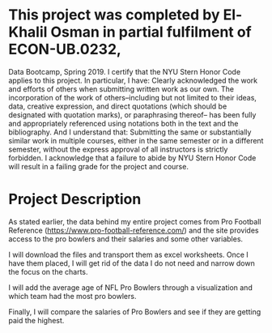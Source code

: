 # This project was completed by El-Khalil Osman in partial fulfilment of ECON-UB.0232,
Data Bootcamp, Spring 2019. I certify that the NYU Stern Honor Code applies to this project.
In particular, I have:
Clearly acknowledged the work and efforts of others when submitting written work as our own.
The incorporation of the work of others–including but not limited to their ideas, data, creative
expression, and direct quotations (which should be designated with quotation marks), or paraphrasing thereof– has been fully and appropriately referenced using notations both in the text
and the bibliography.
And I understand that:
Submitting the same or substantially similar work in multiple courses, either in the same semester
or in a different semester, without the express approval of all instructors is strictly forbidden.
I acknowledge that a failure to abide by NYU Stern Honor Code will result in a failing grade for
the project and course.
# Project Description
As stated earlier, the data behind my entire project comes from Pro Football Reference (https://www.pro-football-reference.com/) and the site provides access to the pro bowlers and their salaries and some other variables.

I will download the files and transport them as excel worksheets. Once I have them placed, I will get rid of the data I do not need and narrow down the focus on the charts.

I will add the average age of NFL Pro Bowlers through a visualization and which team had the most pro bowlers.

Finally, I will compare the salaries of Pro Bowlers and see if they are getting paid the highest.
